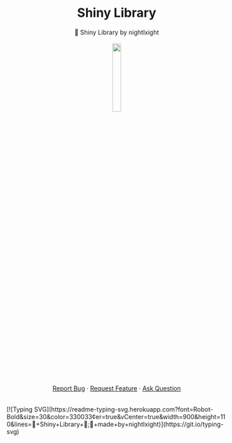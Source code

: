   <h1 align="center">Shiny Library</h1>

  <p align="center">
    🤖 Shiny Library by nightlxight
    <br />
    <br />
    <img src="https://github.com/vimalverma558/vimalverma558/blob/v2/img/hello.gif" width="20%">
    <br />
    <a href="https://github.com/nightlxight/shiny-library/issues/new/choose">Report Bug</a>
    ·
    <a href="https://github.com/nightlxight/shiny-library/issues/new/choose">Request Feature</a>
    ·
    <a href="https://github.com/nightlxight/shiny-library/issues/new/choose">Ask Question</a>
  </p>
</p>

<br>
[![Typing SVG](https://readme-typing-svg.herokuapp.com?font=Robot-Bold&size=30&color=330033&center=true&vCenter=true&width=900&height=110&lines=🎉+Shiny+Library+🎉;🤖+made+by+nightlxight)](https://git.io/typing-svg)